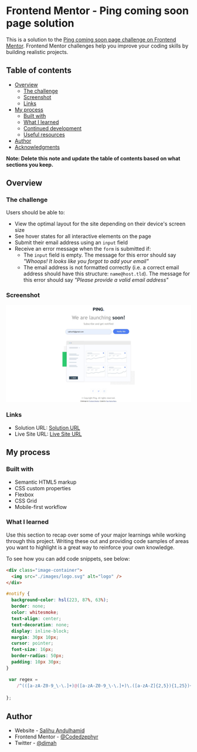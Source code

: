 # Frontend Mentor - Ping coming soon page solution

This is a solution to the [Ping coming soon page challenge on Frontend Mentor](https://www.frontendmentor.io/challenges/ping-single-column-coming-soon-page-5cadd051fec04111f7b848da). Frontend Mentor challenges help you improve your coding skills by building realistic projects.

## Table of contents

- [Overview](#overview)
  - [The challenge](#the-challenge)
  - [Screenshot](#screenshot)
  - [Links](#links)
- [My process](#my-process)
  - [Built with](#built-with)
  - [What I learned](#what-i-learned)
  - [Continued development](#continued-development)
  - [Useful resources](#useful-resources)
- [Author](#author)
- [Acknowledgments](#acknowledgments)

**Note: Delete this note and update the table of contents based on what sections you keep.**

## Overview

### The challenge

Users should be able to:

- View the optimal layout for the site depending on their device's screen size
- See hover states for all interactive elements on the page
- Submit their email address using an `input` field
- Receive an error message when the `form` is submitted if:
  - The `input` field is empty. The message for this error should say _"Whoops! It looks like you forgot to add your email"_
  - The email address is not formatted correctly (i.e. a correct email address should have this structure: `name@host.tld`). The message for this error should say _"Please provide a valid email address"_

### Screenshot

![](./Screenshot.jpg)

### Links

- Solution URL: [Solution URL](https://github.com/Codedzephyr/ping-coming-soon-page-master)
- Live Site URL: [Live Site URL](https://epic-carson-9c172a.netlify.app/https://epic-carson-9c172a.netlify.app/)

## My process

### Built with

- Semantic HTML5 markup
- CSS custom properties
- Flexbox
- CSS Grid
- Mobile-first workflow

### What I learned

Use this section to recap over some of your major learnings while working through this project. Writing these out and providing code samples of areas you want to highlight is a great way to reinforce your own knowledge.

To see how you can add code snippets, see below:

```html
<div class="image-container">
  <img src="./images/logo.svg" alt="logo" />
</div>
```

```css
#notify {
  background-color: hsl(223, 87%, 63%);
  border: none;
  color: whitesmoke;
  text-align: center;
  text-decoration: none;
  display: inline-block;
  margin: 30px 10px;
  cursor: pointer;
  font-size: 16px;
  border-radius: 50px;
  padding: 10px 30px;
}
```

```js
 var regex =
    /^(([a-zA-Z0-9_\-\.]+)@([a-zA-Z0-9_\-\.]+)\.([a-zA-Z]{2,5}){1,25})+([;.](([a-zA-Z0-9_\-\.]+)@{[a-zA-Z0-9_\-\.]+0\.([a-zA-Z]{2,5}){1,25})+)*$/;

};
```

## Author

- Website - [Salihu Andulhamid](https://infallible-pike-a0b433.netlify.app/)
- Frontend Mentor - [@Codedzephyr](https://www.frontendmentor.io/profile/Codedzephyr)
- Twitter - [@dimah](https://www.twitter.com/_dimah__)
